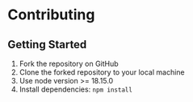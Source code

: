 # Contributing

## Getting Started

1. Fork the repository on GitHub
2. Clone the forked repository to your local machine
3. Use node version >= 18.15.0
4. Install dependencies: `npm install`
